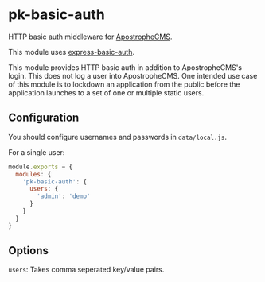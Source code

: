 # pk-basic-auth

HTTP basic auth middleware for [ApostropheCMS](http://apostrophecms.org/).

This module uses [express-basic-auth](https://www.npmjs.com/package/express-basic-auth).

This module provides HTTP basic auth in addition to ApostropheCMS's login. This does not log a user into ApostropheCMS. One intended use case of this module is to lockdown an application from the public before the application launches to a set of one or multiple static users.

## Configuration

You should configure usernames and passwords in `data/local.js`.

For a single user:
```js
module.exports = {
  modules: {
    'pk-basic-auth': {
      users: {
        'admin': 'demo'
      }
    }
  }
}
```

## Options

`users`: Takes comma seperated key/value pairs.
